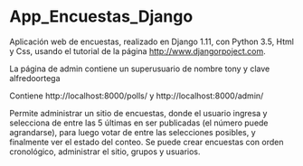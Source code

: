 # App_Encuestas_Django

Aplicación web de encuestas, realizado en Django 1.11, con Python 3.5, Html y Css, usando el tutorial de la página http://www.djangorpoject.com.

La página de admin contiene un superusuario de nombre tony y clave alfredoortega

Contiene http://localhost:8000/polls/ y http://localhost:8000/admin/ 

Permite administrar un sitio de encuestas, donde el usuario ingresa y selecciona de entre las 5 últimas en ser publicadas (el número puede agrandarse), para luego votar de entre las selecciones posibles, y finalmente ver el estado del conteo.
Se puede crear encuestas con orden cronológico, administrar el sitio, grupos y usuarios. 
